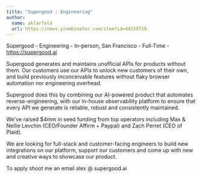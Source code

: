 ```yaml
---
title: "Supergood : Engineering"
author:
  name: aklarfeld
  url: https://news.ycombinator.com/item?id=44159719
---
```


<JobNavigation />

Supergood - Engineering - In-person, San Francisco - Full-Time - <a href="https:&#x2F;&#x2F;supergood.ai" rel="nofollow">https:&#x2F;&#x2F;supergood.ai</a>

Supergood generates and maintains unofficial APIs for products without them. Our customers use our APIs to unlock new customers of their own, and build previously inconceivable features without flaky browser automation nor engineering overhead.

Supergood does this by combining our AI-powered product that automates reverse-engineering, with our in-house observability platform to ensure that every API we generate is reliable, robust and consistently maintained.

We&#x27;ve raised $4mm in seed funding from top operators including Max &amp; Nellie Levchin (CEO&#x2F;Founder Affirm + Paypal) and Zach Perret (CEO of Plaid).

We are looking for full-stack and customer-facing engineers to build new integrations on our platform, support our customers and come up with new and creative ways to showcase our product.

To apply shoot me an email alex @ supergood.ai
<JobApplication />

